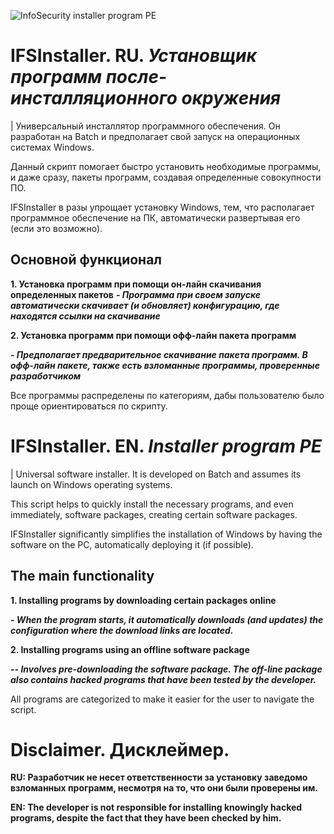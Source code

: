 ![InfoSecurity installer program PE](https://github.com/user-attachments/assets/b60c8934-5fca-418f-93b2-f79098963b05)




# IFSInstaller. RU. ***Установщик программ после-инсталляционного окружения***
| Универсальный инсталлятор программного обеспечения. Он разработан на Batch и предполагает свой запуск на операционных системах Windows.

Данный скрипт помогает быстро установить необходимые программы, и даже сразу, пакеты программ, создавая определенные совокупности ПО.

IFSInstaller в разы упрощает установку Windows, тем, что располагает программное обеспечение на ПК, автоматически развертывая его (если это возможно).

## Основной функционал
**1. Установка программ при помощи он-лайн скачивания определенных пакетов**
  ***- Программа при своем запуске автоматически скачивает (и обновляет) конфигурацию, где находятся ссылки на скачивание***

**2. Установка программ при помощи офф-лайн пакета программ**

***- Предполагает предварительное скачивание пакета программ. В офф-лайн пакете, также есть взломанные программы, проверенные разработчиком***

Все программы распределены по категориям, дабы пользователю было проще ориентироваться по скрипту.


# IFSInstaller. EN. ***Installer program PE***
| Universal software installer. It is developed on Batch and assumes its launch on Windows operating systems.

This script helps to quickly install the necessary programs, and even immediately, software packages, creating certain software packages.

IFSInstaller significantly simplifies the installation of Windows by having the software on the PC, automatically deploying it (if possible).

## The main functionality
**1. Installing programs by downloading certain packages online**

***- When the program starts, it automatically downloads (and updates) the configuration where the download links are located.***

**2. Installing programs using an offline software package**

***-- Involves pre-downloading the software package. The off-line package also contains hacked programs that have been tested by the developer.***

All programs are categorized to make it easier for the user to navigate the script.

# Disclaimer. Дисклеймер.
**RU: Разработчик не несет ответственности за установку заведомо взломанных программ, несмотря на то, что они были проверены им.**

**EN: The developer is not responsible for installing knowingly hacked programs, despite the fact that they have been checked by him.**
